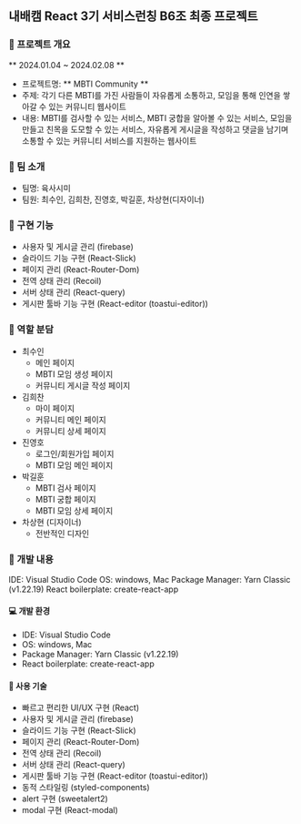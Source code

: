 ## 내배캠 React 3기 서비스런칭 B6조 최종 프로젝트

### 📢 프로젝트 개요

** 2024.01.04 ~ 2024.02.08 **

- 프로젝트명: ** MBTI Community **
- 주제: 각기 다른 MBTI를 가진 사람들이 자유롭게 소통하고, 모임을 통해 인연을 쌓아갈 수 있는 커뮤니티 웹사이트 
- 내용: MBTI를 검사할 수 있는 서비스, MBTI 궁합을 알아볼 수 있는 서비스, 모임을 만들고 친목을 도모할 수 있는 서비스, 자유롭게 게시글을 작성하고 댓글을 남기며 소통할 수 있는 커뮤니티 서비스를 지원하는 웹사이트

### 👥 팀 소개

- 팀명: 육사시미
- 팀원: 최수인, 김희찬, 진영호, 박길훈, 차상현(디자이너)

### 👀 구현 기능
- 사용자 및 게시글 관리 (firebase)
- 슬라이드 기능 구현 (React-Slick)
- 페이지 관리 (React-Router-Dom)
- 전역 상태 관리 (Recoil)
- 서버 상태 관리 (React-query)
- 게시판 툴바 기능 구현 (React-editor (toastui-editor))


### 📝 역할 분담
- 최수인
  - 메인 페이지
  - MBTI 모임 생성 페이지
  - 커뮤니티 게시글 작성 페이지
- 김희찬
  - 마이 페이지
  - 커뮤니티 메인 페이지
  - 커뮤니티 상세 페이지
- 진영호
  - 로그인/회원가입 페이지
  - MBTI 모임 메인 페이지
- 박길훈
  - MBTI 검사 페이지
  - MBTI 궁합 페이지
  - MBTI 모임 상세 페이지
- 차상현 (디자이너)
  - 전반적인 디자인

### 🚩 개발 내용
IDE: Visual Studio Code
OS: windows, Mac
Package Manager: Yarn Classic (v1.22.19)
React boilerplate: create-react-app


#### 💻 개발 환경
- IDE: Visual Studio Code
- OS: windows, Mac
- Package Manager: Yarn Classic (v1.22.19)
- React boilerplate: create-react-app

#### 📌 사용 기술

- 빠르고 편리한 UI/UX 구현 (React)
- 사용자 및 게시글 관리 (firebase)
- 슬라이드 기능 구현 (React-Slick)
- 페이지 관리 (React-Router-Dom)
- 전역 상태 관리 (Recoil)
- 서버 상태 관리 (React-query)
- 게시판 툴바 기능 구현 (React-editor (toastui-editor))
- 동적 스타일링 (styled-components)
- alert 구현 (sweetalert2)
- modal 구현 (React-modal)
